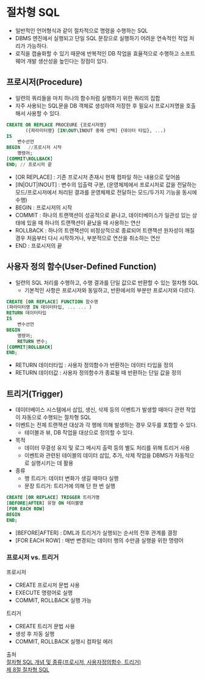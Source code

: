 # 절차형 SQL
- 일반적인 언어형식과 같이 절차적으로 명령을 수행하는 SQL
- DBMS 엔진에서 실행되고 단일 SQL 문장으로 실행하기 어려운 연속적인 작업 처리가 가능하다.
- 로직을 캡슐화할 수 있기 때문에 반복적인 DB 작업을 효율적으로 수행하고 소프트웨어 개발 생산성을 높인다는 장점이 있다.

## 프로시저(Procedure)
- 일련의 쿼리들을 마치 하나의 함수처럼 실행하기 위한 쿼리의 집합
- 자주 사용되는 SQL문을 DB 객체로 생성하여 저장한 후 필요시 프로시저명을 호출해서 사용할 수 있다.
```sql
CREATE OR REPLACE PROCEURE {프로시저명} 
       ({파라미터명} [IN\OUT\INOUT 중에 선택] {데이터 타입}, ...)
IS
    변수선언 
BEGIN	//프로시저 시작
	명령어;
[COMMIT\ROLLBACK]
END; // 프로시저 끝
```
- [OR REPLACE] : 기존 프로시저 존재시 현재 컴파일 하는 내용으로 덮어씀
- [IN|OUT|INOUT] : 변수의 입출력 구분, (운영체제에서 프로시저로 값을 전달하는 모드/프로시저에서 처리된 결과를 운영체제로 전달하는 모드/두가지 기능을 동시에 수행)
- BEGIN : 프로시저의 시작 
- COMMIT : 하나의 트랜잭션이 성공적으로 끝나고, 데이터베이스가 일관성 있는 상태에 있을 때 하나의 트랜잭션이 끝났을 때 사용하는 연산 
- ROLLBACK : 하나의 트랜잭션이 비정상적으로 종료되어 트랜잭션 원자성이 깨질 경우 처음부터 다시 시작하거나, 부분적으로 연산을 취소하는 연산 
- END : 프로시저의 끝

## 사용자 정의 함수(User-Defined Function)
- 일련의 SQL 처리를 수행하고, 수행 결과를 단일 값으로 반환할 수 있는 절차형 SQL
  - 기본적인 사항은 프로시저와 동일하고, 반환에서의 부분만 프로시저와 다르다.
```sql
CREATE [OR REPLACE] FUNCTION 함수명
(파라미터명 IN 데이터타입, ... ... ) 
RETURN 데이터타입
IS 
	변수선언
BEGIN
	명령어;
   	RETURN 변수;
[COMMIT|ROLLBACK]
END;
```
- RETURN 데이터타입 : 사용자 정의함수가 반환하는 데이터 타입을 정의
- RETURN 데이터값 : 사용자 정의함수가 종료될 때 반환하는 단일 값을 정의

## 트리거(Trigger)
- 데이터베이스 시스템에서 삽입, 생신, 삭제 등의 이벤트가 발생할 때마다 관련 작업이 자동으로 수행되는 절차형 SQL
- 이벤트는 전체 트랜잭션 대상과 각 행에 의해 발생하는 경우 모두를 포함할 수 있다.
  - 테이블과 뷰, DB 작업을 대상으로 정의할 수 있다.
- 목적
  - 데이터 무결성 유지 및 로그 메시지 출력 등의 별도 처리를 위해 트리거 사용
  - 이벤트와 관련된 테이블의 데이터 삽입, 추가, 삭제 작업을 DBMS가 자동적으로 실행시키는 데 활용
- 종류
  - 행 트리거: 데이터 변화가 생길 때마다 실행
  - 문장 트리거: 트리거에 의해 단 한 번 실행
```sql
CREATE [OR REPLACE] TRIGGER 트리거명
[BEFORE|AFTER] 유형 ON 테이블명
[FOR EACH ROW]
BEGIN
END;
```
- [BEFORE|AFTER] : DML과 트리거가 실행되는 순서의 전후 관계를 결정
- [FOR EACH ROW] : 매번 변경되는 데이터 행의 수만큼 실행을 위한 명령어

### 프로시저 vs. 트리거
프로시저
- CREATE 프로시저 문법 사용
- EXECUTE 명령어로 실행
- COMMIT, ROLLBACK 실행 가능

트리거
- CREATE 트리거 문법 사용
- 생성 후 자동 실행
- COMMIT, ROLLBACK 실행시 컴파일 에러

출처  
[절차형 SQL 개념 및 종류(프로시저, 사용자정의함수, 트리거)](https://for-it-study.tistory.com/67)  
[제 8절 절차형 SQL](https://velog.io/@suyeon-jung/%EC%A0%9C-8%EC%A0%88-%EC%A0%88%EC%B0%A8%ED%98%95-SQL)
